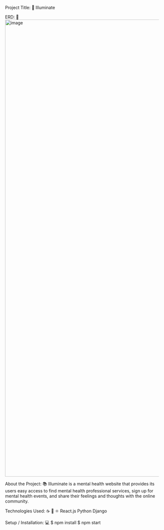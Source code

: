 Project Title: 📛
  Illuminate

ERD: 📑
  <img width="1497" alt="image" src="https://user-images.githubusercontent.com/81496340/159593863-72483dd5-e56a-4cbd-9230-398fe6eead16.png">

About the Project: 📚
  Illuminate is a mental health website that provides its users easy access to find mental health professional services, sign up for mental health events,   and share their feelings and thoughts with the online community.
  
Technologies Used: ☕️ 🐍 ⚛️
  React.js
  Python
  Django
  
Setup / Installation: 💻
  $ npm install
  $ npm start
